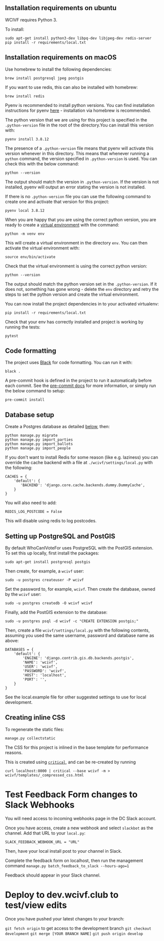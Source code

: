## Installation requirements on ubuntu

WCIVF requires Python 3.

To install:

    sudo apt-get install python3-dev libpq-dev libjpeg-dev redis-server
    pip install -r requirements/local.txt


## Installation requirements on macOS

Use homebrew to install the following dependencies:

    brew install postgresql jpeg postgis

If you want to use redis, this can also be installed with homebrew:
    
    brew install redis

Pyenv is recommended to install python versions. You can find installation instructions for pyenv [here](https://github.com/pyenv/pyenv#installation) - installation via homebrew is recommended.

The python version that we are using for this project is specified in the `.python-version` file in the root of the directory.You can install this version with:

    pyenv install 3.8.12

The presence of a `.python-version` file means that pyenv will activate this version whenever in this directory. This means that whenever running a `python` command, the version specified in `.python-version` is used. You can check this with the below command:

    python --version

The output should match the version in `.python-version`. If the version is not installed, pyenv will output an error stating the version is not installed.

If there is no `.python-version` file you can use the following command to create one and activate that version for this project:

    pyenv local 3.8.12

When you are happy that you are using the correct python version, you are ready to create a [virtual environment](https://docs.python.org/3/tutorial/venv.html) with the command:

    python -m venv env

This will create a virtual environment in the directory `env`. You can then activate the virtual environment with:

    source env/bin/activate

Check that the virtual environment is using the correct python version:

    python --version

The output should match the python version set in the `.python-version`. If it does not, something has gone wrong - delete the `env` directory and retry the steps to set the python version and create the virtual environment.

You can now install the project dependencies in to your activated virtualenv:

    pip install -r requirements/local.txt

Check that your env has correctly installed and project is working by running the tests:

    pytest


## Code formatting

The project uses [Black](https://black.readthedocs.io/en/stable/) for code formatting. You can run it with:

    black .

A pre-commit hook is defined in the project to run it automatically before each commit. See the [pre-commit docs](https://pre-commit.com/#quick-start) for more information, or simply run the below command to setup:

    pre-commit install


## Database setup

Create a Postgres database as detailed [below](#setting-up-postgresql-and-postgis), then:

    python manage.py migrate
    python manage.py import_parties
    python manage.py import_ballots
    python manage.py import_people

If you don't want to install Redis for some reason (like e.g. laziness) you can override
the cache backend with a file at `./wcivf/settings/local.py` with the following:

    CACHES = {
        'default': {
           'BACKEND': 'django.core.cache.backends.dummy.DummyCache',
        }
    }

You will also need to add:

    REDIS_LOG_POSTCODE = False

This will disable using redis to log postcodes.


## Setting up PostgreSQL and PostGIS

By default WhoCanIVoteFor uses PostgreSQL with the PostGIS extension. To set this up locally, first install the packages:

    sudo apt-get install postgresql postgis

Then create, for example, a `wcivf` user:

    sudo -u postgres createuser -P wcivf

Set the password to, for example, `wcivf`. Then create the database, owned by the `wcivf` user:

    sudo -u postgres createdb -O wcivf wcivf

Finally, add the PostGIS extension to the database:

    sudo -u postgres psql -d wcivf -c "CREATE EXTENSION postgis;"

Then, create a file `wcivf/settings/local.py` with the following contents, assuming you used the same username, password and database name as above:

    DATABASES = {
        'default': {
            'ENGINE': 'django.contrib.gis.db.backends.postgis',
            'NAME': 'wcivf',
            'USER': 'wcivf',
            'PASSWORD': 'wcivf',
            'HOST': 'localhost',
            'PORT': '',
        }
    }

See the local.example file for other suggested settings to use for local development.

## Creating inline CSS

To regenerate the static files:

    manage.py collectstatic

The CSS for this project is inlined in the base template for performance reasons.

This is created using [`critical`](https://github.com/addyosmani/critical), and can be re-created by running

```
curl localhost:8000 | critical --base wcivf -m > wcivf/templates/_compressed_css.html
```

# Test Feedback Form changes to Slack Webhooks
You will need access to incoming webhooks page in the DC Slack account.

Once you have access, create a new webhook and select `slackbot` as the channel. 
Add that URL to your `local.py`: 

`SLACK_FEEDBACK_WEBHOOK_URL = "URL"`

Then, have your local install post to your channel in Slack.

Complete the feedback form on localhost, then run the management command `manage.py batch_feedback_to_slack --hours-ago=1`

Feedback should appear in your Slack channel.


# Deploy to dev.wcivf.club to test/view edits

Once you have pushed your latest changes to your branch: 

`git fetch origin` to get access to the development branch
`git checkout development` 
`git merge [YOUR BRANCH NAME]`
`git push origin develop`
